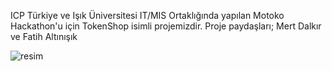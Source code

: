 ICP Türkiye ve Işık Üniversitesi IT/MIS Ortaklığında yapılan Motoko Hackathon'u için TokenShop isimli projemizdir.
Proje paydaşları;
Mert Dalkır 
ve
Fatih Altınışık


![resim](https://github.com/user-attachments/assets/ca7672ae-bb15-4267-8e97-7614c9806223)


